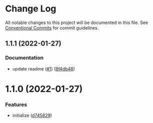 # Change Log

All notable changes to this project will be documented in this file.
See [Conventional Commits](https://conventionalcommits.org) for commit guidelines.

<a name="1.1.1"></a>

## 1.1.1 (2022-01-27)

### Documentation

- update readme ([#1](https://github.com/Himenon/atlassian-jira-typescript-openapi/issues/1)) ([8f4db48](https://github.com/Himenon/atlassian-jira-typescript-openapi/commit/8f4db48))

<a name="1.1.0"></a>

# 1.1.0 (2022-01-27)

### Features

- initialize ([d745829](https://github.com/Himenon/atlassian-jira-typescript-openapi/commit/d745829))
